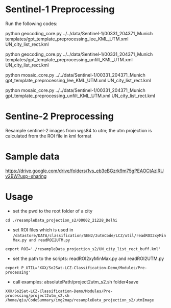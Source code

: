 # Sentinel-1 Preprocessing

Run the following codes:

python geocoding_core.py ../../data/Sentinel-1/00331_204371_Munich templates/gpt_template_preprocessing_lee_KML_UTM.xml UN_city_list_rect.kml

python geocoding_core.py ../../data/Sentinel-1/00331_204371_Munich templates/gpt_template_preprocessing_unfilt_KML_UTM.xml  UN_city_list_rect.kml
 

python mosaic_core.py ../../data/Sentinel-1/00331_204371_Munich gpt_template_preprocessing_lee_KML_UTM.xml UN_city_list_rect.kml

python mosaic_core.py ../../data/Sentinel-1/00331_204371_Munich gpt_template_preprocessing_unfilt_KML_UTM.xml UN_city_list_rect.kml




# Sentine-2 Preprocessing
Resample sentinel-2 images from wgs84 to utm;
the utm projection is calculated from the ROI file in kml format
# Sample data
https://drive.google.com/drive/folders/1vs_eb3eBGzrk9m75gPEAOCtAzlRUv2BW?usp=sharing

# Usage
- set the pwd to the root folder of a city

`cd ./resampleData_projection_s2/00002_21228_Delhi`

- set ROI files which is used in `/datastore/DATA/classification/SEN2/2utmCode/LCZ/util/readROI2xyMinMax.py and readROI2UTM.py`

`export ROI='./resampleData_projection_s2/UN_city_list_rect_buff.kml'`

- set the path to the scripts: readROI2xyMinMax.py and readROI2UTM.py

`export P_UTIL='XXX/So2Sat-LCZ-Classification-Demo/Modules/Pre-processing'`

- call examples: absolutePath/project2utm_s2.sh folder4save

`XXX/So2Sat-LCZ-Classification-Demo/Modules/Pre-processing/project2utm_s2.sh /home/qiu/CodeSummary/img2map/resampleData_projection_s2/utmImage`

